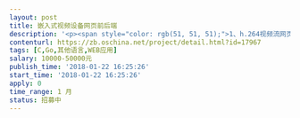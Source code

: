 ```yaml
---                
layout: post       
title: 嵌入式视频设备网页前后端            
description: '<p><span style="color: rgb(51, 51, 51);">1、h.264视频流网页播放</span></p><p><span style="color: rgb(51, 51, 51);">2、功能包括后端推流传输，前端收流显示</span></p><p><span style="color: rgb(51, 51, 51);">2、移动端、PC端浏览器适配</span></p><p><span style="color: rgb(51, 51, 51);">3、后端开发go、c语言优先，其他语言面议</span></p><p><span style="color: rgb(51, 51, 51);">4、完整实现前后端功能，附带源代码</span></p>'     
contenturl: https://zb.oschina.net/project/detail.html?id=17967      
tags: [C,Go,其他语言,WEB应用]            
salary: 10000-50000元          
publish_time: '2018-01-22 16:25:26'         
start_time: '2018-01-22 16:25:26'           
apply: 0                   
time_range: 1 月              
status: 招募中                  
---                 
```

